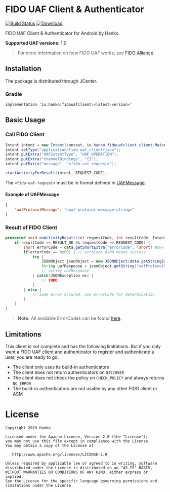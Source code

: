 # FIDO UAF Client & Authenticator
[![Build Status](https://travis-ci.org/teamhanko/fidouafclient.svg?branch=master)](https://travis-ci.org/teamhanko/fidouafclient)
[![Download](https://api.bintray.com/packages/hanko/android/fidouafclient/images/download.svg)](https://bintray.com/hanko/android/fidouafclient/_latestVersion)

FIDO UAF Client & Authenticator for Android by Hanko.

**Supported UAF versions:** 1.0

> For more information on how FIDO UAF works, see [FIDO Alliance](https://fidoalliance.org/specifications/download/).

## Installation

The package is distributed through JCenter.

### Gradle

`implementation 'io.hanko:fidouafclient:<latest-version>'`

## Basic Usage

### Call FIDO Client

```java
Intent intent = new Intent(context, io.hanko.fidouafclient.client.MainActivity.class);
intent.setType("application/fido.uaf_client+json");
intent.putExtra("UAFIntentType", "UAF_OPERATION");
intent.putExtra("channelBindings", "{}");
intent.putExtra("message", "<fido-uaf-request>");

startActivityForResult(intent, REQUEST_CODE);
```

The `<fido-uaf-request>` must be in format defined in [UAFMessage](https://fidoalliance.org/specs/fido-uaf-v1.0-ps-20141208/fido-uaf-client-api-transport-v1.0-ps-20141208.html#uafmessage-dictionary).

#### Example of UAFMessage
```json
{
	"uafProtocolMessage": "<uaf-protocol-message-string>"
}
```

### Result of FIDO Client

```java
protected void onActivityResult(int requestCode, int resultCode, Intent data) {
	if(resultCode == RESULT_OK && requestCode == REQUEST_CODE) {
		short errorCode = data.getShortExtra("errorCode", (short) 0xFF);
		if(errorCode == 0x00) { // erroCode 0x00 means success
			try {
				JSONObject jsonObject = new JSONObject(data.getStringExtra("message"));
				String uafResponse = jsonObject.getString("uafProtocolMessage");
				// verify uafResponse
			} catch(JSONException ex) {
				// TODO
			}
		} else {
			// some error occured, use errorCode for determination
		}
	}
}
```

> **Note:** All available ErrorCodes can be found [here](https://fidoalliance.org/specs/fido-uaf-v1.1-ps-20170202/fido-uaf-client-api-transport-v1.1-ps-20170202.html#errorcode-interface).

## Limitations

This client is not complete and has the following limitations. But if you only want a FIDO UAF client and authenticator to register and authenticate a user, you are ready to go.

- The client only uses its build-in authenticators
- The client does not return authenticators on `DISCOVER`
- The client does not check the policy on `CHECK_POLICY` and always returns `NO_ERROR`
- The build-in authenticators are not usable by any other FIDO client or ASM

# License

	Copyright 2019 Hanko

    Licensed under the Apache License, Version 2.0 (the "License");
    you may not use this file except in compliance with the License.
    You may obtain a copy of the License at

       http://www.apache.org/licenses/LICENSE-2.0

    Unless required by applicable law or agreed to in writing, software
    distributed under the License is distributed on an "AS IS" BASIS,
    WITHOUT WARRANTIES OR CONDITIONS OF ANY KIND, either express or implied.
    See the License for the specific language governing permissions and
    limitations under the License.